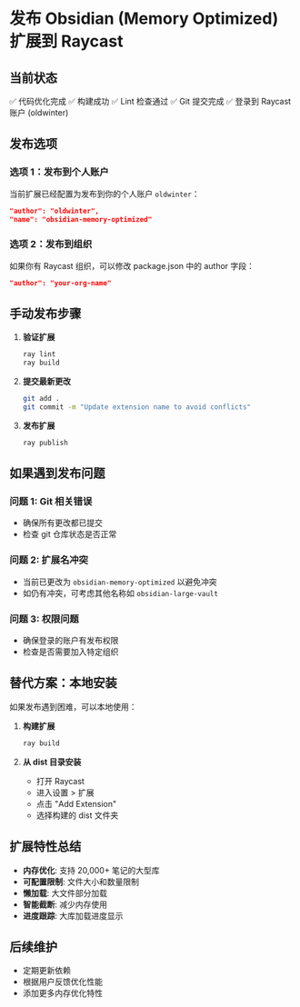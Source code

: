 # 发布 Obsidian (Memory Optimized) 扩展到 Raycast

## 当前状态

✅ 代码优化完成
✅ 构建成功
✅ Lint 检查通过
✅ Git 提交完成
✅ 登录到 Raycast 账户 (oldwinter)

## 发布选项

### 选项 1：发布到个人账户

当前扩展已经配置为发布到你的个人账户 `oldwinter`：

```json
"author": "oldwinter",
"name": "obsidian-memory-optimized"
```

### 选项 2：发布到组织

如果你有 Raycast 组织，可以修改 package.json 中的 author 字段：

```json
"author": "your-org-name"
```

## 手动发布步骤

1. **验证扩展**
   ```bash
   ray lint
   ray build
   ```

2. **提交最新更改**
   ```bash
   git add .
   git commit -m "Update extension name to avoid conflicts"
   ```

3. **发布扩展**
   ```bash
   ray publish
   ```

## 如果遇到发布问题

### 问题 1: Git 相关错误
- 确保所有更改都已提交
- 检查 git 仓库状态是否正常

### 问题 2: 扩展名冲突
- 当前已更改为 `obsidian-memory-optimized` 以避免冲突
- 如仍有冲突，可考虑其他名称如 `obsidian-large-vault`

### 问题 3: 权限问题
- 确保登录的账户有发布权限
- 检查是否需要加入特定组织

## 替代方案：本地安装

如果发布遇到困难，可以本地使用：

1. **构建扩展**
   ```bash
   ray build
   ```

2. **从 dist 目录安装**
   - 打开 Raycast
   - 进入设置 > 扩展
   - 点击 "Add Extension" 
   - 选择构建的 dist 文件夹

## 扩展特性总结

- **内存优化**: 支持 20,000+ 笔记的大型库
- **可配置限制**: 文件大小和数量限制
- **懒加载**: 大文件部分加载
- **智能截断**: 减少内存使用
- **进度跟踪**: 大库加载进度显示

## 后续维护

- 定期更新依赖
- 根据用户反馈优化性能
- 添加更多内存优化特性
